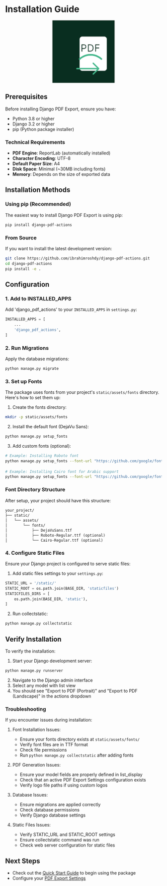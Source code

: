 # Installation Guide

<p align="center">
  <img src="assets/logo.png" alt="Django PDF Actions Logo" width="200" height="200">
</p>

## Prerequisites

Before installing Django PDF Export, ensure you have:

- Python 3.8 or higher
- Django 3.2 or higher
- pip (Python package installer)

### Technical Requirements
- **PDF Engine**: ReportLab (automatically installed)
- **Character Encoding**: UTF-8
- **Default Paper Size**: A4
- **Disk Space**: Minimal (~30MB including fonts)
- **Memory**: Depends on the size of exported data

## Installation Methods

### Using pip (Recommended)

The easiest way to install Django PDF Export is using pip:

```bash
pip install django-pdf-actions
```

### From Source

If you want to install the latest development version:

```bash
git clone https://github.com/ibrahimroshdy/django-pdf-actions.git
cd django-pdf-actions
pip install -e .
```

## Configuration

### 1. Add to INSTALLED_APPS

Add 'django_pdf_actions' to your `INSTALLED_APPS` in `settings.py`:

```python
INSTALLED_APPS = [
    ...
    'django_pdf_actions',
]
```

### 2. Run Migrations

Apply the database migrations:

```bash
python manage.py migrate
```

### 3. Set up Fonts

The package uses fonts from your project's `static/assets/fonts` directory. Here's how to set them up:

1. Create the fonts directory:
```bash
mkdir -p static/assets/fonts
```

2. Install the default font (DejaVu Sans):
```bash
python manage.py setup_fonts
```

3. Add custom fonts (optional):
```bash
# Example: Installing Roboto font
python manage.py setup_fonts --font-url "https://github.com/google/fonts/raw/main/apache/roboto/Roboto-Regular.ttf" --font-name "Roboto-Regular.ttf"

# Example: Installing Cairo font for Arabic support
python manage.py setup_fonts --font-url "https://github.com/google/fonts/raw/main/ofl/cairo/Cairo-Regular.ttf" --font-name "Cairo-Regular.ttf"
```

### Font Directory Structure

After setup, your project should have this structure:
```
your_project/
├── static/
│   └── assets/
│       └── fonts/
│           ├── DejaVuSans.ttf
│           ├── Roboto-Regular.ttf (optional)
│           └── Cairo-Regular.ttf (optional)
```

### 4. Configure Static Files

Ensure your Django project is configured to serve static files:

1. Add static files settings to your `settings.py`:
```python
STATIC_URL = '/static/'
STATIC_ROOT = os.path.join(BASE_DIR, 'staticfiles')
STATICFILES_DIRS = [
    os.path.join(BASE_DIR, 'static'),
]
```

2. Run collectstatic:
```bash
python manage.py collectstatic
```

## Verify Installation

To verify the installation:

1. Start your Django development server:
```bash
python manage.py runserver
```

2. Navigate to the Django admin interface
3. Select any model with list view
4. You should see "Export to PDF (Portrait)" and "Export to PDF (Landscape)" in the actions dropdown

### Troubleshooting

If you encounter issues during installation:

1. Font Installation Issues:
   - Ensure your fonts directory exists at `static/assets/fonts/`
   - Verify font files are in TTF format
   - Check file permissions
   - Run `python manage.py collectstatic` after adding fonts

2. PDF Generation Issues:
   - Ensure your model fields are properly defined in list_display
   - Check that an active PDF Export Settings configuration exists
   - Verify logo file paths if using custom logos

3. Database Issues:
   - Ensure migrations are applied correctly
   - Check database permissions
   - Verify Django database settings

4. Static Files Issues:
   - Verify STATIC_URL and STATIC_ROOT settings
   - Ensure collectstatic command was run
   - Check web server configuration for static files

## Next Steps

- Check out the [Quick Start Guide](quickstart.md) to begin using the package
- Configure your [PDF Export Settings](settings.md)
